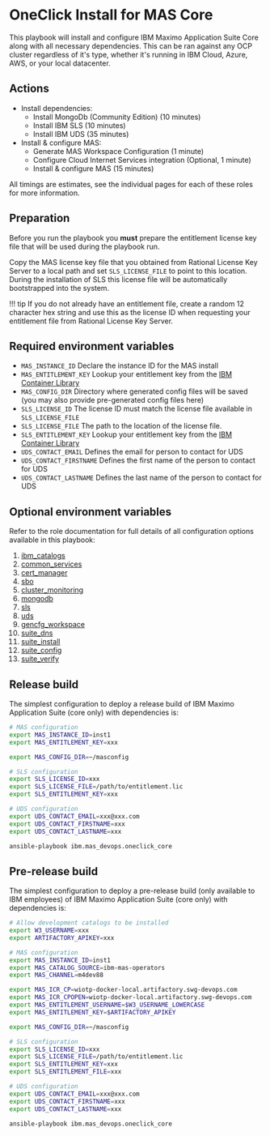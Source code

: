 # OneClick Install for MAS Core

This playbook will install and configure IBM Maximo Application Suite Core along with all necessary dependencies.  This can be ran against any OCP cluster regardless of it's type, whether it's running in IBM Cloud, Azure, AWS, or your local datacenter.

## Actions
- Install dependencies:
    - Install MongoDb (Community Edition) (10 minutes)
    - Install IBM SLS (10 minutes)
    - Install IBM UDS (35 minutes)
- Install & configure MAS:
    - Generate MAS Workspace Configuration (1 minute)
    - Configure Cloud Internet Services integration (Optional, 1 minute)
    - Install & configure MAS (15 minutes)

All timings are estimates, see the individual pages for each of these roles for more information.

## Preparation
Before you run the playbook you **must** prepare the entitlement license key file that will be used during the playbook run.

Copy the MAS license key file that you obtained from Rational License Key Server to a local path and set `SLS_LICENSE_FILE` to point to this location.  During the installation of SLS this license file will be automatically bootstrapped into the system.

!!! tip
    If you do not already have an entitlement file, create a random 12 character hex string and use this as the license ID when requesting your entitlement file from Rational License Key Server.


## Required environment variables

- `MAS_INSTANCE_ID` Declare the instance ID for the MAS install
- `MAS_ENTITLEMENT_KEY` Lookup your entitlement key from the [IBM Container Library](https://myibm.ibm.com/products-services/containerlibrary)
- `MAS_CONFIG_DIR` Directory where generated config files will be saved (you may also provide pre-generated config files here)
- `SLS_LICENSE_ID` The license ID must match the license file available in `SLS_LICENSE_FILE`
- `SLS_LICENSE_FILE` The path to the location of the license file.
- `SLS_ENTITLEMENT_KEY` Lookup your entitlement key from the [IBM Container Library](https://myibm.ibm.com/products-services/containerlibrary)
- `UDS_CONTACT_EMAIL` Defines the email for person to contact for UDS
- `UDS_CONTACT_FIRSTNAME` Defines the first name of the person to contact for UDS
- `UDS_CONTACT_LASTNAME` Defines the last name of the person to contact for UDS


## Optional environment variables
Refer to the role documentation for full details of all configuration options available in this playbook:
1. [ibm_catalogs](../roles/ibm_catalogs.md)
2. [common_services](../roles/common_services.md)
3. [cert_manager](../roles/cert_manager.md)
4. [sbo](../roles/sbo.md)
5. [cluster_monitoring](../roles/ocp_setup_cluster_monitoring.md)
6. [mongodb](../roles/mongodb.md)
7. [sls](../roles/sls.md)
8. [uds](../roles/uds.md)
9. [gencfg_workspace](../roles/gencfg_workspace.md)
10. [suite_dns](../roles/suite_dns.md)
11. [suite_install](../roles/suite_install.md)
12. [suite_config](../roles/suite_config.md)
13. [suite_verify](../roles/suite_verify.md)


## Release build
The simplest configuration to deploy a release build of IBM Maximo Application Suite (core only) with dependencies is:
```bash
# MAS configuration
export MAS_INSTANCE_ID=inst1
export MAS_ENTITLEMENT_KEY=xxx

export MAS_CONFIG_DIR=~/masconfig

# SLS configuration
export SLS_LICENSE_ID=xxx
export SLS_LICENSE_FILE=/path/to/entitlement.lic
export SLS_ENTITLEMENT_KEY=xxx

# UDS configuration
export UDS_CONTACT_EMAIL=xxx@xxx.com
export UDS_CONTACT_FIRSTNAME=xxx
export UDS_CONTACT_LASTNAME=xxx

ansible-playbook ibm.mas_devops.oneclick_core
```


## Pre-release build
The simplest configuration to deploy a pre-release build (only available to IBM employees) of IBM Maximo Application Suite (core only) with dependencies is:

```bash
# Allow development catalogs to be installed
export W3_USERNAME=xxx
export ARTIFACTORY_APIKEY=xxx

# MAS configuration
export MAS_INSTANCE_ID=inst1
export MAS_CATALOG_SOURCE=ibm-mas-operators
export MAS_CHANNEL=m4dev88

export MAS_ICR_CP=wiotp-docker-local.artifactory.swg-devops.com
export MAS_ICR_CPOPEN=wiotp-docker-local.artifactory.swg-devops.com
export MAS_ENTITLEMENT_USERNAME=$W3_USERNAME_LOWERCASE
export MAS_ENTITLEMENT_KEY=$ARTIFACTORY_APIKEY

export MAS_CONFIG_DIR=~/masconfig

# SLS configuration
export SLS_LICENSE_ID=xxx
export SLS_LICENSE_FILE=/path/to/entitlement.lic
export SLS_ENTITLEMENT_KEY=xxx
export SLS_ENTITLEMENT_FILE=xxx

# UDS configuration
export UDS_CONTACT_EMAIL=xxx@xxx.com
export UDS_CONTACT_FIRSTNAME=xxx
export UDS_CONTACT_LASTNAME=xxx

ansible-playbook ibm.mas_devops.oneclick_core
```
